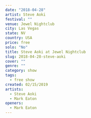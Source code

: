 ```yaml
---
date: "2018-04-28"
artist: Steve Aoki
festival: ""
venue: Jewel Nightclub
city: Las Vegas
state: NV
country: USA
price: free
solo: "No"
title: Steve Aoki at Jewel Nightclub
slug: 2018-04-28-steve-aoki
cover: ""
genre: ""
category: show
tags:
  - free show
created: 02/15/2019
artists:
  - Steve Aoki
  - Mark Eaton
openers:
  - Mark Eaton
---
```


